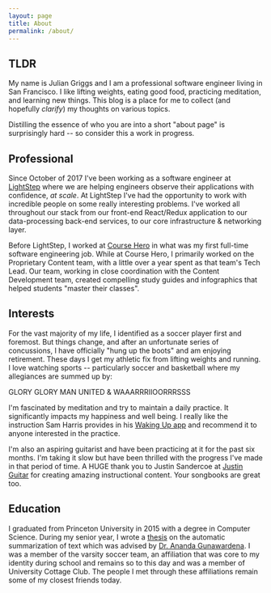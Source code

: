 ```yaml
---
layout: page
title: About
permalink: /about/
---
```

## TLDR

My name is Julian Griggs and I am a professional software engineer living in San Francisco. I like lifting weights, eating good food, practicing meditation, and learning new things. This blog is a place for me to collect (and hopefully _clarify_) my thoughts on various topics.

Distilling the essence of who you are into a short "about page" is surprisingly hard -- so consider this a work in progress.

## Professional
Since October of 2017 I've been working as a software engineer at [LightStep](https://lightstep.com/) where we are helping engineers observe their applications with confidence, _at scale_. At LightStep I've had the opportunity to work with incredible people on some really interesting problems. I've worked all throughout our stack from our front-end React/Redux application to our data-processing back-end services, to our core infrastructure & networking layer. 

Before LightStep, I worked at [Course Hero](https://www.coursehero.com/) in what was my first full-time software engineering job. While at Course Hero, I primarily worked on the Proprietary Content team, with a little over a year spent as that team's Tech Lead. Our team, working in close coordination with the Content Development team, created compelling study guides and infographics that helped students "master their classes".

## Interests
For the vast majority of my life, I identified as a soccer player first and foremost. But things change, and after an unfortunate series of concussions, I have officially "hung up the boots" and am enjoying retirement. These days I get my athletic fix from lifting weights and running. I love watching sports -- particularly soccer and basketball where my allegiances are summed up by:

GLORY GLORY MAN UNITED & WAAARRRIIOORRRSSS

I'm fascinated by meditation and try to maintain a daily practice. It significantly impacts my happiness and well being. I really like the instruction Sam Harris provides in his [Waking Up app](https://wakingup.com/) and recommend it to anyone interested in the practice.

I'm also an aspiring guitarist and have been practicing at it for the past six months. I'm taking it slow but have been thrilled with the progress I've made in that period of time. A HUGE thank you to Justin Sandercoe at [Justin Guitar](https://www.justinguitar.com/) for creating amazing instructional content. Your songbooks are great too.

## Education
I graduated from Princeton University in 2015 with a degree in Computer Science. During my senior year, I wrote a [thesis](/uploads/pdf/thesis.pdf) on the automatic summarization of text which was advised by [Dr. Ananda Gunawardena](https://www.cs.princeton.edu/~guna/).
I was a member of the varsity soccer team, an affiliation that was core to my identity during school and remains so to this day and was a member of University Cottage Club. The people I met through these affiliations remain some of my closest friends today.
